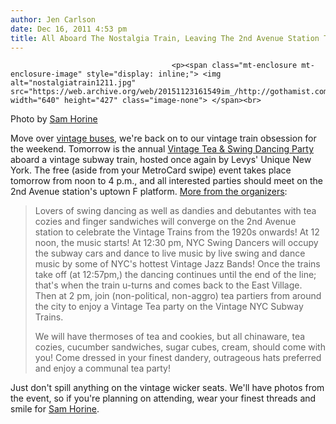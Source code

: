```yaml
---
author: Jen Carlson
date: Dec 16, 2011 4:53 pm
title: All Aboard The Nostalgia Train, Leaving The 2nd Avenue Station Tomorrow!
---
```


	
										<p><span class="mt-enclosure mt-enclosure-image" style="display: inline;"> <img alt="nostalgiatrain1211.jpg" src="https://web.archive.org/web/20151123161549im_/http://gothamist.com/attachments/arts_jen/nostalgiatrain1211.jpg" width="640" height="427" class="image-none"> </span><br>
<span class="photo_caption">Photo by <a href="https://web.archive.org/web/20151123161549/http://samhorine.com/">Sam Horine</a></span></p>

<p>Move over <a href="https://web.archive.org/web/20151123161549/http://gothamist.com/2011/12/14/mta_rolls_out_retro_buses_again.php">vintage buses</a>, we&apos;re back on to our vintage train obsession for the weekend. Tomorrow is the annual <a href="https://web.archive.org/web/20151123161549/http://gothamist.com/tags/vintageteaparty">Vintage Tea &amp; Swing Dancing Party</a> aboard a vintage subway train, hosted once again by Levys&apos; Unique New York. The free (aside from your MetroCard swipe) event takes place tomorrow from noon to 4 p.m., and all interested parties should meet on the 2nd Avenue station&apos;s uptown F platform. <a href="https://web.archive.org/web/20151123161549/http://levysuniqueny.com/events/vintage-tea-and-vintage-swing-dancing-party-aboard-vintage-subway-train-occupy-all-vintage-trains/">More from the organizers</a>:</p>

<blockquote>Lovers of swing dancing as well as dandies and debutantes with tea cozies and finger sandwiches will converge on the 2nd Avenue station to celebrate the Vintage Trains from the 1920s onwards! At 12 noon, the music starts! At 12:30 pm, NYC Swing Dancers will occupy the subway cars and dance to live music by live swing and dance music by some of NYC&apos;s hottest Vintage Jazz Bands! Once the trains take off (at 12:57pm,) the dancing continues until the end of the line; that&apos;s when the train u-turns and comes back to the East Village. Then at 2 pm, join (non-political, non-aggro) tea partiers from around the city to enjoy a Vintage Tea party on the Vintage NYC Subway Trains. 

<p>We will have thermoses of tea and cookies, but all chinaware, tea cozies, cucumber sandwiches, sugar cubes, cream, should come with you! Come dressed in your finest dandery, outrageous hats preferred and enjoy a communal tea party!</p></blockquote><p></p>

<p>Just don&apos;t spill anything on the vintage wicker seats. We&apos;ll have photos from the event, so if you&apos;re planning on attending, wear your finest threads and smile for <a href="https://web.archive.org/web/20151123161549/http://samhorine.com/">Sam Horine</a>.</p>					
										
									
				